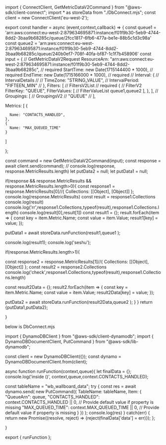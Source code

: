 
import { ConnectClient, GetMetricDataV2Command } from "@aws-sdk/client-connect";
import * as storeData  from "./DbConnect.mjs";
const client = new ConnectClient('eu-west-2');

export const handler = async (event,context,callback) => {
  const queue1 = 'arn:aws:connect:eu-west-2:879634695871:instance/f01f9b30-5eb9-4744-8dd2-3baa9b68285c/queue/2fcc1817-6fb6-477a-be1e-88b5c1d3c98a'
  const queue2 = 'arn:aws:connect:eu-west-2:879634695871:instance/f01f9b30-5eb9-4744-8dd2-3baa9b68285c/queue/240b0ef7-708f-40fa-bf87-1c1f7b458906'
const input = { // GetMetricDataV2Request
  ResourceArn: "arn:aws:connect:eu-west-2:879634695871:instance/f01f9b30-5eb9-4744-8dd2-3baa9b68285c", // required
  StartTime: new Date(1715144400 * 1000), // required
  EndTime: new Date(1715166000 * 1000), // required
  // Interval: { // IntervalDetails
  //   // TimeZone: "STRING_VALUE",
  //   IntervalPeriod: "FIFTEEN_MIN" 
  // },
  Filters: [ // FiltersV2List // required
    { // FilterV2
      FilterKey: "QUEUE",
      FilterValues: [ // FilterValueList
        queue1,queue2
      ],
    },
  ],
  // Groupings: [ // GroupingsV2
  //   "QUEUE"
  // ],
 
  Metrics: [
    {
      
      Name: "CONTACTS_HANDLED",
    },
    {
      Name: "MAX_QUEUED_TIME"
    }
  ]
    

 
};

const command = new GetMetricDataV2Command(input);
const response = await client.send(command);
// console.log(response, response.MetricResults.length)
let putData2 = null;
let putData1 = null;

 
if(response && response.MetricResults && response.MetricResults.length>0){
const response1 = response.MetricResults[0]//{ Collections: [[Object], [Object]] };
console.log(response.MetricResults)
const result = response1.Collections
console.log(result)
console.log('rr',response1.Collections,typeof(result),response1.Collections.length)
console.log(result[0],result[1])
const result1 = {};
result.forEach(item => {
const key = item.Metric.Name;
const value = item.Value;
result1[key] = value;
});

putData1 = await storeData.runFunction(result1,queue1 );

console.log(result1);
console.log('seshu');



if(response.MetricResults.length>1){

const response2 = response.MetricResults[1]//{ Collections: [[Object], [Object]] };
const result2 = response2.Collections
console.log('check',response1.Collections,typeof(result),response1.Collections.length)

const result2Data = {};
result2.forEach(item => {
const key = item.Metric.Name;
const value = item.Value;
result2Data[key] = value;
});






putData2 = await storeData.runFunction(result2Data,queue2 );
}
}
return {putData1,putData2};


}


below is DbConnect.mjs



import { DynamoDBClient } from "@aws-sdk/client-dynamodb";
import {
  DynamoDBDocumentClient,
  PutCommand
} from "@aws-sdk/lib-dynamodb";

const client = new DynamoDBClient({});
const dynamo = DynamoDBDocumentClient.from(client);

async function runFunction(context,queue){
    let finalData = {};
      console.log('inside ()', context,queue,context.CONTACTS_HANDLED);

 const tableName = "wb_wallboard_data";
 try {
                     const res =  await dynamo.send(
                      new PutCommand({
                        TableName: tableName,
                         Item: {
         "QueueArn": queue,
         "CONTACTS_HANDLED": context.CONTACTS_HANDLED || 0, // Provide default value if property is missing
         "MAX_QUEUED_TIME": context.MAX_QUEUED_TIME || 0, // Provide default value if property is missing
       }
                        })
                      );
                      console.log(res)
                    }
                    catch(err) {
                      return new Promise((resolve, reject) => {reject(finalData['data'] = err)});
                    };

}
  


export {
  runFunction
};
